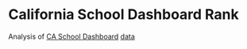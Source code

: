 # California School Dashboard Rank

Analysis of [CA School Dashboard](https://www.caschooldashboard.org/) [data](https://www.cde.ca.gov/ta/ac/cm/)
